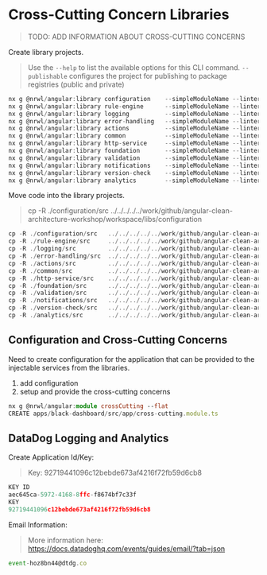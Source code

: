 # Cross-Cutting Concern Libraries

> TODO: ADD INFORMATION ABOUT CROSS-CUTTING CONCERNS

Create library projects.

> Use the `--help` to list the available options for this CLI command.
> `--publishable` configures the project for publishing to package registries (public and private)

```ts
nx g @nrwl/angular:library configuration    --simpleModuleName --linter=eslint --importPath=@buildmotion/configuration
nx g @nrwl/angular:library rule-engine      --simpleModuleName --linter=eslint --importPath=@buildmotion/rule-engine
nx g @nrwl/angular:library logging          --simpleModuleName --linter=eslint --importPath=@buildmotion/logging
nx g @nrwl/angular:library error-handling   --simpleModuleName --linter=eslint --importPath=@buildmotion/error-handling
nx g @nrwl/angular:library actions          --simpleModuleName --linter=eslint --importPath=@buildmotion/actions
nx g @nrwl/angular:library common           --simpleModuleName --linter=eslint --importPath=@buildmotion/common
nx g @nrwl/angular:library http-service     --simpleModuleName --linter=eslint --importPath=@buildmotion/http-service
nx g @nrwl/angular:library foundation       --simpleModuleName --linter=eslint --importPath=@buildmotion/foundation
nx g @nrwl/angular:library validation       --simpleModuleName --linter=eslint --importPath=@buildmotion/validation
nx g @nrwl/angular:library notifications    --simpleModuleName --linter=eslint --importPath=@buildmotion/notifications
nx g @nrwl/angular:library version-check    --simpleModuleName --linter=eslint --importPath=@buildmotion/version-check
nx g @nrwl/angular:library analytics        --simpleModuleName --linter=eslint --importPath=@buildmotion/analytics
```

Move code into the library projects.

> cp -R ./configuration/src ../../../../../work/github/angular-clean-architecture-workshop/workspace/libs/configuration

```ts
cp -R ./configuration/src   ../../../../../work/github/angular-clean-architecture-workshop/workspace/libs/configuration
cp -R ./rule-engine/src     ../../../../../work/github/angular-clean-architecture-workshop/workspace/libs/rule-engine
cp -R ./logging/src         ../../../../../work/github/angular-clean-architecture-workshop/workspace/libs/logging
cp -R ./error-handling/src  ../../../../../work/github/angular-clean-architecture-workshop/workspace/libs/error-handling
cp -R ./actions/src         ../../../../../work/github/angular-clean-architecture-workshop/workspace/libs/actions
cp -R ./common/src          ../../../../../work/github/angular-clean-architecture-workshop/workspace/libs/common
cp -R ./http-service/src    ../../../../../work/github/angular-clean-architecture-workshop/workspace/libs/http-service
cp -R ./foundation/src      ../../../../../work/github/angular-clean-architecture-workshop/workspace/libs/foundation
cp -R ./validation/src      ../../../../../work/github/angular-clean-architecture-workshop/workspace/libs/validation
cp -R ./notifications/src   ../../../../../work/github/angular-clean-architecture-workshop/workspace/libs/notifications
cp -R ./version-check/src   ../../../../../work/github/angular-clean-architecture-workshop/workspace/libs/version-check
cp -R ./analytics/src       ../../../../../work/github/angular-clean-architecture-workshop/workspace/libs/analytics
```

## Configuration and Cross-Cutting Concerns

Need to create configuration for the application that can be provided to the injectable services from the libraries.

1. add configuration
2. setup and provide the cross-cutting concerns

```ts
nx g @nrwl/angular:module crossCutting --flat   
CREATE apps/black-dashboard/src/app/cross-cutting.module.ts
```

## DataDog Logging and Analytics

Create Application Id/Key:

> Key: 92719441096c12bebde673af4216f72fb59d6cb8

```ts
KEY ID
aec645ca-5972-4168-8ffc-f8674bf7c33f
KEY
92719441096c12bebde673af4216f72fb59d6cb8
```

Email Information:

> More information here: https://docs.datadoghq.com/events/guides/email/?tab=json

```ts
event-hoz8bn44@dtdg.co
```